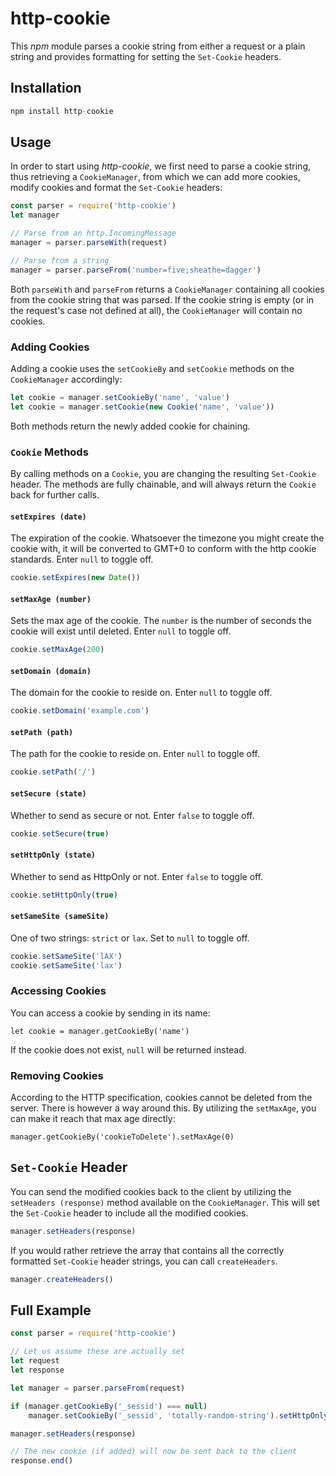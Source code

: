# http-cookie

This *npm* module parses a cookie string from either a request or a plain string 
and provides formatting for setting the `Set-Cookie` headers.

## Installation

```javascript
npm install http-cookie
```

## Usage

In order to start using *http-cookie*, we first need to parse a cookie string, 
thus retrieving a `CookieManager`, from which we can add more cookies, 
modify cookies and format the `Set-Cookie` headers:

```javascript
const parser = require('http-cookie')
let manager

// Parse from an http.IncomingMessage
manager = parser.parseWith(request)

// Parse from a string
manager = parser.parseFrom('number=five;sheathe=dagger')
```

Both `parseWith` and `parseFrom` returns a `CookieManager` containing all 
cookies from the cookie string that was parsed. If the cookie string is empty 
(or in the request's case not defined at all), the `CookieManager` will contain 
no cookies.

### Adding Cookies

Adding a cookie uses the `setCookieBy` and `setCookie` methods on the 
`CookieManager` accordingly:

```javascript
let cookie = manager.setCookieBy('name', 'value')
let cookie = manager.setCookie(new Cookie('name', 'value'))
```

Both methods return the newly added cookie for chaining.

### `Cookie` Methods

By calling methods on a `Cookie`, you are changing the resulting `Set-Cookie` 
header. The methods are fully chainable, and will always return the `Cookie` 
back for further calls.

#### `setExpires (date)`

The expiration of the cookie. Whatsoever the timezone you might create the 
cookie with, it will be converted to GMT+0 to conform with the http cookie 
standards. Enter `null` to toggle off.

```javascript
cookie.setExpires(new Date())
```

#### `setMaxAge (number)`

Sets the max age of the cookie. The `number` is the number of seconds the cookie 
will exist until deleted. Enter `null` to toggle off.

```javascript
cookie.setMaxAge(200)
```

#### `setDomain (domain)`

The domain for the cookie to reside on. Enter `null` to toggle off.

```javascript
cookie.setDomain('example.com')
```

#### `setPath (path)`

The path for the cookie to reside on. Enter `null` to toggle off.

```javascript
cookie.setPath('/')
```

#### `setSecure (state)`

Whether to send as secure or not. Enter `false` to toggle off.

```javascript
cookie.setSecure(true)
```

#### `setHttpOnly (state)`

Whether to send as HttpOnly or not. Enter `false` to toggle off.

```javascript
cookie.setHttpOnly(true)
```

#### `setSameSite (sameSite)`

One of two strings: `strict` or `lax`. Set to `null` to toggle off.

```javascript
cookie.setSameSite('lAX')
cookie.setSameSite('lax')
```

### Accessing Cookies

You can access a cookie by sending in its name:

```
let cookie = manager.getCookieBy('name')
```

If the cookie does not exist, `null` will be returned instead.

### Removing Cookies

According to the HTTP specification, cookies cannot be deleted from the server. 
There is however a way around this. By utilizing the `setMaxAge`, you can make 
it reach that max age directly:

```
manager.getCookieBy('cookieToDelete').setMaxAge(0)
```

## `Set-Cookie` Header

You can send the modified cookies back to the client by utilizing the 
`setHeaders (response)` method available on the `CookieManager`. This will set 
the `Set-Cookie` header to include all the modified cookies.

```javascript
manager.setHeaders(response)
```

If you would rather retrieve the array that contains all the correctly formatted 
`Set-Cookie` header strings, you can call `createHeaders`.

```javascript
manager.createHeaders()
```

## Full Example

```javascript
const parser = require('http-cookie')

// Let us assume these are actually set
let request
let response

let manager = parser.parseFrom(request)

if (manager.getCookieBy('_sessid') === null)
	manager.setCookieBy('_sessid', 'totally-random-string').setHttpOnly(true)

manager.setHeaders(response)

// The new cookie (if added) will now be sent back to the client
response.end()
```

